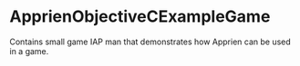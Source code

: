 # ApprienObjectiveCExampleGame
Contains small game IAP man that demonstrates how Apprien can be used in a game.
